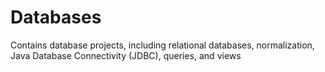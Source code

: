 # Databases
Contains database projects, including relational databases, normalization, Java Database Connectivity (JDBC), queries, and views

